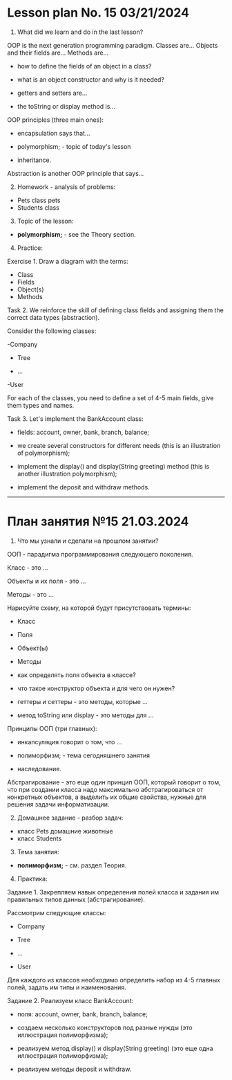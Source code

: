 # Lesson plan No. 15 03/21/2024

1. What did we learn and do in the last lesson?

OOP is the next generation programming paradigm.
Classes are...
Objects and their fields are...
Methods are...

- how to define the fields of an object in a class?

- what is an object constructor and why is it needed?

- getters and setters are...

- the toString or display method is...

OOP principles (three main ones):
- encapsulation says that...

- polymorphism; - topic of today's lesson

- inheritance.

Abstraction is another OOP principle that says...

2. Homework - analysis of problems:
- Pets class pets
- Students class

3. Topic of the lesson:

- **polymorphism;** - see the Theory section.

4. Practice:

Exercise 1.
Draw a diagram with the terms:
- Class
- Fields
- Object(s)
- Methods

Task 2.
We reinforce the skill of defining class fields and assigning them the correct data types (abstraction).

Consider the following classes:

-Company

- Tree

- ...

-User

For each of the classes, you need to define a set of 4-5 main fields, give them types and names.

Task 3.
Let's implement the BankAccount class:

- fields: account, owner, bank, branch, balance;

- we create several constructors for different needs (this is an illustration of polymorphism);

- implement the display() and display(String greeting) method (this is another illustration
  polymorphism);

- implement the deposit and withdraw methods.

---------------------------------

# План занятия №15 21.03.2024

1. Что мы узнали и сделали на прошлом занятии?

ООП - парадигма программирования следующего поколения.

Класс - это ...

Объекты и их поля - это ...

Методы - это ...

Нарисуйте схему, на которой будут присутствовать термины:
- Класс
- Поля
- Объект(ы)
- Методы

- как определять поля объекта в классе?

- что такое конструктор объекта и для чего он нужен?

- геттеры и сеттеры - это методы, которые ...

- метод toString или display  - это методы для ...

Принципы ООП (три главных):
- инкапсуляция говорит о том, что ...

- полиморфизм; - тема сегодняшнего занятия

- наследование.

Абстрагирование - это еще один принцип ООП, который говорит о том, что при создании класса надо максимально абстрагироваться от конкретных объектов, а выделить их общие свойства, нужные для решения задачи информатизации.

2. Домашнее задание - разбор задач:
- класс Pets домашние животные
- класс Students

3. Тема занятия:

- **полиморфизм;**  - см. раздел Теория.

4. Практика:

Задание 1.
Закрепляем навык определения полей класса и задания им правильных типов данных (абстрагирование).

Рассмотрим следующие классы:

- Company

- Tree

- ...

- User

Для каждого из классов необходимо определить набор из 4-5 главных полей, задать им типы и наименования.

Задание 2.
Реализуем класс BankAccount:

- поля: account, owner, bank, branch, balance;

- создаем несколько конструкторов под разные нужды (это иллюстрация полиморфизма);

- реализуем метод display() и display(String greeting) (это еще одна иллюстрация
  полиморфизма);

- реализуем методы deposit и withdraw.